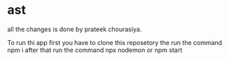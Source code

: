 ﻿# ast
all the changes is done by prateek chourasiya.

To run thi app first you have to clone this reposetory the run the command npm i after that  run the command npx nodemon or npm start 
